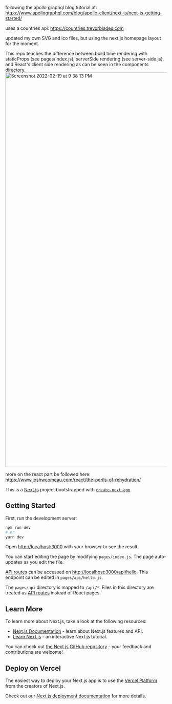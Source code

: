 following the apollo graphql blog tutorial at: https://www.apollographql.com/blog/apollo-client/next-js/next-js-getting-started/

uses a countries api: https://countries.trevorblades.com

updated my own SVG and ico files, but using the next.js homepage layout for the moment. 

This repo teaches the difference between build time rendering with staticProps (see pages/index.js), serverSide rendering (see server-side.js), and React's client side rendering as can be seen in the components directory. 
<img width="1232" alt="Screenshot 2022-02-19 at 9 38 13 PM" src="https://user-images.githubusercontent.com/81912588/154803343-0806796f-5769-4d3c-b29c-f88c54a87370.png">

more on the react part be followed here: https://www.joshwcomeau.com/react/the-perils-of-rehydration/

This is a [Next.js](https://nextjs.org/) project bootstrapped with [`create-next-app`](https://github.com/vercel/next.js/tree/canary/packages/create-next-app).

## Getting Started

First, run the development server:

```bash
npm run dev
# or
yarn dev
```

Open [http://localhost:3000](http://localhost:3000) with your browser to see the result.

You can start editing the page by modifying `pages/index.js`. The page auto-updates as you edit the file.

[API routes](https://nextjs.org/docs/api-routes/introduction) can be accessed on [http://localhost:3000/api/hello](http://localhost:3000/api/hello). This endpoint can be edited in `pages/api/hello.js`.

The `pages/api` directory is mapped to `/api/*`. Files in this directory are treated as [API routes](https://nextjs.org/docs/api-routes/introduction) instead of React pages.

## Learn More

To learn more about Next.js, take a look at the following resources:

- [Next.js Documentation](https://nextjs.org/docs) - learn about Next.js features and API.
- [Learn Next.js](https://nextjs.org/learn) - an interactive Next.js tutorial.

You can check out [the Next.js GitHub repository](https://github.com/vercel/next.js/) - your feedback and contributions are welcome!

## Deploy on Vercel

The easiest way to deploy your Next.js app is to use the [Vercel Platform](https://vercel.com/new?utm_medium=default-template&filter=next.js&utm_source=create-next-app&utm_campaign=create-next-app-readme) from the creators of Next.js.

Check out our [Next.js deployment documentation](https://nextjs.org/docs/deployment) for more details.
